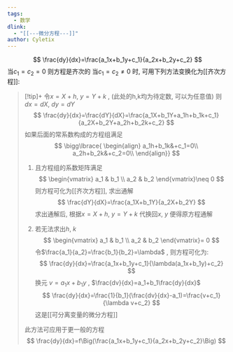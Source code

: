 ```yaml
---
tags:
  - 数学
dlink:
  - "[[---微分方程---]]"
author: Cyletix
---
```

$$
\frac{dy}{dx}=\frac{a_1x+b_1y+c_1}{a_2x+b_2y+c_2}
$$
当$c_1=c_2=0$ 则方程是齐次的
当$c_1=c_2\neq0$ 时, 可用下列方法变换化为[[齐次方程]]:

>[!tip]+
> 令$x=X+h$, $y=Y+k$ , (此处的h,k均为待定数, 可以为任意值)
> 则$dx=dX$, $dy=dY$
> $$
> \frac{dy}{dx}=\frac{dY}{dX}=\frac{a_1X+b_1Y+a_1h+b_1k+c_1}{a_2X+b_2Y+a_2h+b_2k+c_2}
> $$
> 如果后面的常系数构成的方程组满足
> $$
> \bigg\lbrace{
> \begin{align}
> a_1h+b_1k&+c_1=0\\
> a_2h+b_2k&+c_2=0\\
> \end{align}}
> $$
> 1. 且方程组的系数矩阵满足
> $$
> \begin{vmatrix}
> a_1 & b_1 \\
> a_2 & b_2
> \end{vmatrix}\neq 0
> $$
> 则方程可化为[[齐次方程]], 求出通解
> $$
> \frac{dY}{dX}=\frac{a_1X+b_1Y}{a_2X+b_2Y}
> $$
> 求出通解后, 根据$x=X+h$, $y=Y+k$ 代换回$x$, $y$ 便得原方程通解
> 
> 
> 2. 若无法求出$h$, $k$ 
> $$
> \begin{vmatrix}
> a_1 & b_1 \\
> a_2 & b_2
> \end{vmatrix}= 0
> $$
> 令$\frac{a_1}{a_2}=\frac{b_1}{b_2}=\lambda$ , 则方程可化为:
> $$
> \frac{dy}{dx}=\frac{a_1x+b_1y+c_1}{\lambda(a_1x+b_1y)+c_2}
> $$
> 换元 $v=a_1x+b_1y$ , $\frac{dv}{dx}=a_1+b_1\frac{dy}{dx}$ 
> $$
> \frac{dy}{dx}=\frac{1}{b_1}(\frac{dv}{dx}-a_1)=\frac{v+c_1}{\lambda v+c_2}
> $$
> 这是[[可分离变量的微分方程]] 
> 
> 此方法可应用于更一般的方程
> $$
> \frac{dy}{dx}=f\Big(\frac{a_1x+b_1y+c_1}{a_2x+b_2y+c_2}\Big)
> $$
